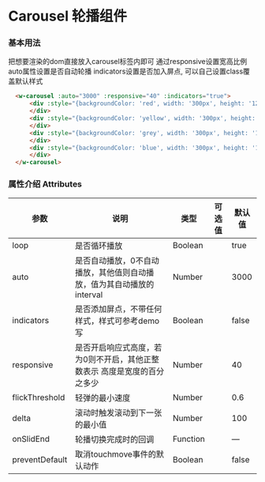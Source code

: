   # Carousel 轮播组件 

  ### 基本用法

  把想要渲染的dom直接放入carousel标签内即可
  通过responsive设置宽高比例
  auto属性设置是否自动轮播
  indicators设置是否加入屏点, 可以自己设置class覆盖默认样式

  ```html
    <w-carousel :auto="3000" :responsive="40" :indicators="true">
        <div :style="{backgroundColor: 'red', width: '300px', height: '120px'}" >
        </div>
        <div :style="{backgroundColor: 'yellow', width: '300px', height: '120px'}">
        </div>
        <div :style="{backgroundColor: 'grey', width: '300px', height: '120px'}" >
        </div>
        <div :style="{backgroundColor: 'blue', width: '300px', height: '120px'}">
        </div>
    </w-carousel>
  ```
  
  ### 属性介绍 Attributes

  | 参数      | 说明    | 类型      | 可选值       | 默认值   |
  |---------- |-------- |---------- |-------------  |-------- |
  | loop     | 是否循环播放   | Boolean  |            |    true     |
| auto     | 是否自动播放，0不自动播放，其他值则自动播放，值为其自动播放的interval   | Number    |    |     3000    |
  | indicators     | 是否添加屏点，不带任何样式，样式可参考demo写   | Boolean    |    |     false    |
  | responsive     | 是否开启响应式高度，若为0则不开启，其他正整数表示 高度是宽度的百分之多少   | Number    |    |     40    |
  | flickThreshold     | 轻弹的最小速度   | Number    |    |     0.6    |
  | delta     | 滚动时触发滚动到下一张的最小值   | Number    |    |     100    |
  | onSlidEnd     | 轮播切换完成时的回调   | Function    |    |     —   |
  | preventDefault     | 取消touchmove事件的默认动作   | Boolean    |    |     false    |
